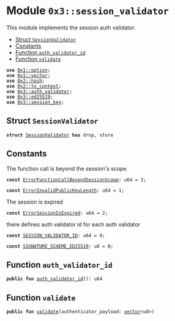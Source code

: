 
<a name="0x3_session_validator"></a>

# Module `0x3::session_validator`

This module implements the session auth validator.


-  [Struct `SessionValidator`](#0x3_session_validator_SessionValidator)
-  [Constants](#@Constants_0)
-  [Function `auth_validator_id`](#0x3_session_validator_auth_validator_id)
-  [Function `validate`](#0x3_session_validator_validate)


<pre><code><b>use</b> <a href="">0x1::option</a>;
<b>use</b> <a href="">0x1::vector</a>;
<b>use</b> <a href="">0x2::hash</a>;
<b>use</b> <a href="">0x2::tx_context</a>;
<b>use</b> <a href="auth_validator.md#0x3_auth_validator">0x3::auth_validator</a>;
<b>use</b> <a href="ed25519.md#0x3_ed25519">0x3::ed25519</a>;
<b>use</b> <a href="session_key.md#0x3_session_key">0x3::session_key</a>;
</code></pre>



<a name="0x3_session_validator_SessionValidator"></a>

## Struct `SessionValidator`



<pre><code><b>struct</b> <a href="session_validator.md#0x3_session_validator_SessionValidator">SessionValidator</a> <b>has</b> drop, store
</code></pre>



<a name="@Constants_0"></a>

## Constants


<a name="0x3_session_validator_ErrorFunctionCallBeyondSessionScope"></a>

The function call is beyond the session's scope


<pre><code><b>const</b> <a href="session_validator.md#0x3_session_validator_ErrorFunctionCallBeyondSessionScope">ErrorFunctionCallBeyondSessionScope</a>: u64 = 3;
</code></pre>



<a name="0x3_session_validator_ErrorInvalidPublicKeyLength"></a>



<pre><code><b>const</b> <a href="session_validator.md#0x3_session_validator_ErrorInvalidPublicKeyLength">ErrorInvalidPublicKeyLength</a>: u64 = 1;
</code></pre>



<a name="0x3_session_validator_ErrorSessionIsExpired"></a>

The session is expired


<pre><code><b>const</b> <a href="session_validator.md#0x3_session_validator_ErrorSessionIsExpired">ErrorSessionIsExpired</a>: u64 = 2;
</code></pre>



<a name="0x3_session_validator_SESSION_VALIDATOR_ID"></a>

there defines auth validator id for each auth validator


<pre><code><b>const</b> <a href="session_validator.md#0x3_session_validator_SESSION_VALIDATOR_ID">SESSION_VALIDATOR_ID</a>: u64 = 0;
</code></pre>



<a name="0x3_session_validator_SIGNATURE_SCHEME_ED25519"></a>



<pre><code><b>const</b> <a href="session_validator.md#0x3_session_validator_SIGNATURE_SCHEME_ED25519">SIGNATURE_SCHEME_ED25519</a>: u8 = 0;
</code></pre>



<a name="0x3_session_validator_auth_validator_id"></a>

## Function `auth_validator_id`



<pre><code><b>public</b> <b>fun</b> <a href="session_validator.md#0x3_session_validator_auth_validator_id">auth_validator_id</a>(): u64
</code></pre>



<a name="0x3_session_validator_validate"></a>

## Function `validate`



<pre><code><b>public</b> <b>fun</b> <a href="session_validator.md#0x3_session_validator_validate">validate</a>(authenticator_payload: <a href="">vector</a>&lt;u8&gt;)
</code></pre>
